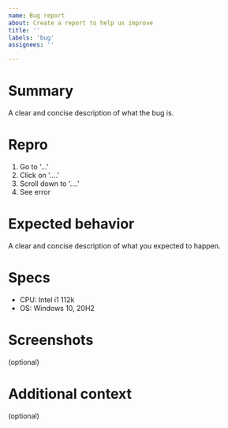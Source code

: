 ```yaml
---
name: Bug report
about: Create a report to help us improve
title: ''
labels: 'bug'
assignees: ''

---
```


# Summary

A clear and concise description of what the bug is.

# Repro

1. Go to '...'
2. Click on '....'
3. Scroll down to '....'
4. See error

# Expected behavior

A clear and concise description of what you expected to happen.

# Specs

- CPU: Intel i1 112k
- OS: Windows 10, 20H2

# Screenshots

(optional)

# Additional context

(optional)
